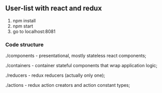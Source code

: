 ## User-list with react and redux

1. npm install
2. npm start
3. go to localhost:8081

### Code structure
./components - presentational, mostly stateless react components;

./containers - container stateful components that wrap application logic;

./reducers - redux reducers (actually only one);

./actions - redux action creators and action constant types;